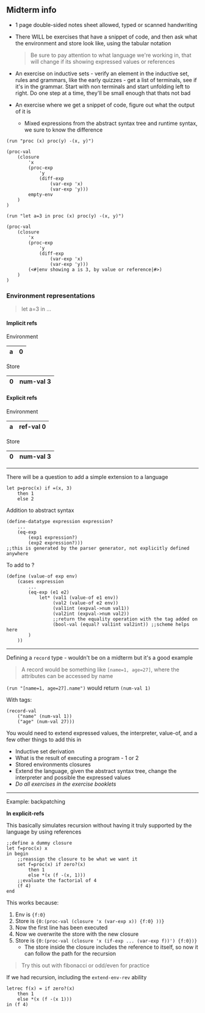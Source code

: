 ## Midterm info
* 1 page double-sided notes sheet allowed, typed or scanned handwriting
* There WILL be exercises that have a snippet of code, and then ask what the environment and store look like, using the tabular notation
    >Be sure to pay attention to what language we're working in, that will change if its showing expressed values or references

* An exercise on inductive sets - verify an element in the inductive set, rules and grammars, like the early quizzes - get a list of terminals, see if it's in the grammar. Start with non terminals and start unfolding left to right. Do one step at a time, they'll be small enough that thats not bad

* An exercise where we get a snippet of code, figure out what the output of it is
    * Mixed expressions from the abstract syntax tree and runtime syntax, we sure to know the difference

`(run "proc (x) proc(y) -(x, y)")`
```racket
(proc-val
    (closure
        'x
        (proc-exp
            'y
            (diff-exp
                (var-exp 'x)
                (var-exp 'y)))
        empty-env
    )
)
```


`(run "let a=3 in proc (x) proc(y) -(x, y)")`
```racket
(proc-val
    (closure
        'x
        (proc-exp
            'y
            (diff-exp
                (var-exp 'x)
                (var-exp 'y)))
        (<#|env showing a is 3, by value or reference|#>)
    )
)
```


### Environment representations

>let a=3 in ...

#### Implicit refs
Environment

|a|0|
|:--|:--|

Store

|0|num-val 3|
|:--|:--|

#### Explicit refs
Environment

|a|ref-val 0|
|:--|:--|

Store

|0|num-val 3|
|:--|:--|


---
There will be a question to add a simple extension to a language

```racket
let p=proc(x) if =(x, 3)
    then 1
    else 2
```
Addition to abstract syntax
```racket
(define-datatype expression expression?
    ...
    (eq-exp
        (exp1 expression?)
        (exp2 expression?)))
;;this is generated by the parser generator, not explicitly defined anywhere
```
To add to ?
```racket
(define (value-of exp env)
    (cases expression
        ...
        (eq-exp (e1 e2)
            let* (val1 (value-of e1 env))
                 (val2 (value-of e2 env))
                 (val1int (expval->num val1))
                 (val2int (expval->num val2))
                 ;;return the equality operation with the tag added on
                 (bool-val (equal? val1int val2int)) ;;scheme helps here
        )
    ))
```

---

Defining a `record` type - wouldn't be on a midterm but it's a good example
>A record would be something like `[name=1, age=27]`, where the attributes can be accessed by name

`(run "[name=1, age=27].name")` would return `(num-val 1)`

With tags:
```racket
(record-val
    ("name" (num-val 1))
    ("age" (num-val 27)))
```

You would need to extend expressed values, the interpreter, value-of, and a few other things to add this in



* Inductive set derivation
* What is the result of executing a program - 1 or 2
* Stored environments closures
* Extend the language, given the abstract syntax tree, change the interpreter and possible the expressed values
* *Do all exercises in the exercise booklets*

---

Example: backpatching

**In explicit-refs**

This basically simulates recursion without having it truly supported by the language by using references
```racket
;;define a dummy closure
let f=proc(x) x
in begin
    ;;reassign the closure to be what we want it
    set f=proc(x) if zero?(x)
        then 1
        else *(x (f -(x, 1)))
    ;;evaluate the factorial of 4
    (f 4)
end
```
This works because:
1. Env is `{f:0}`
2. Store is `{0:(proc-val (closure 'x (var-exp x)) {f:0} ))}`
3. Now the first line has been executed
4. Now we overwrite the store with the new closure
3. Store is `{0:(proc-val (closure 'x (if-exp ... (var-exp f))') {f:0})}`
    * The store inside the closure includes the reference to itself, so now it can follow the path for the recursion

>Try this out with fibonacci or odd/even for practice

If we had recursion, including the `extend-env-rev` ability
```racket
letrec f(x) = if zero?(x)
    then 1
    else *(x (f -(x 1)))
in (f 4)
```
